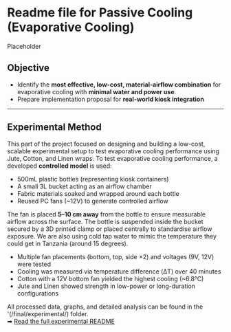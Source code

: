 # Readme file for Passive Cooling (Evaporative Cooling)
Placeholder
## **Objective**
- Identify the **most effective, low-cost, material-airflow combination** for evaporative cooling with **minimal water and power use**.
- Prepare implementation proposal for **real-world kiosk integration**

<!-- I have selected sustainable materials, designing the experimental setup, and building a testing framework to compare passive and fan-assisted evaporative cooling performance. I’ve also developed a detailed **risk assessment** to ensure safety throughout testing. -->

<!-- While T1 is exploring a **heat pump-based system**, our work focuses on an **assisted passive cooling solution** that avoids high power demands. This approach could operate independently or in parallel with active systems, offering a more affordable and energy-efficient alternative. -->

---

## Experimental Method

This part of the project focused on designing and building a low-cost, scalable experimental setup to test evaporative cooling performance using Jute, Cotton, and Linen wraps.
To test evaporative cooling performance, a developed **controlled model** is used:

- 500mL plastic bottles (representing kiosk containers)
- A small 3L bucket acting as an airflow chamber
- Fabric materials soaked and wrapped around each bottle
- Reused PC fans (~12V) to generate controlled airflow

The fan is placed **5–10 cm away** from the bottle to ensure measurable airflow across the surface. The bottle is suspended inside the bucket secured by a 3D printed clamp or placed centrally to standardise airflow exposure. We are also using cold tap water to mimic the temperature they could get in Tanzania (around 15 degrees).

- Multiple fan placements (bottom, top, side ×2) and voltages (9V, 12V) were tested
- Cooling was measured via temperature difference (ΔT) over 40 minutes
- Cotton with a 12V bottom fan yielded the highest cooling (~6.8°C)
- Jute and Linen showed strength in low-power or long-duration configurations

All processed data, graphs, and detailed analysis can be found in the '(/final/experimental/) folder.  
➡ [Read the full experimental README](/final/Experiment/README.md)

